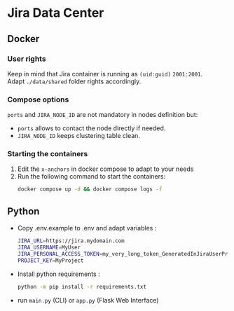 # Jira Data Center

## Docker

### User rights
Keep in mind that Jira container is running as `(uid:guid)` `2001:2001`.   
Adapt `./data/shared` folder rights accordingly.

### Compose options
`ports` and `JIRA_NODE_ID` are not mandatory in nodes definition but:
* `ports` allows to contact the node directly if needed.
* `JIRA_NODE_ID` keeps clustering table clean.

### Starting the containers
1. Edit the `x-anchors` in docker compose to adapt to your needs
2. Run the following command to start the containers:
   ```bash
   docker compose up -d && docker compose logs -f
   ```


## Python

* Copy .env.example to .env and adapt variables :
  ```sh
  JIRA_URL=https://jira.mydomain.com
  JIRA_USERNAME=MyUser
  JIRA_PERSONAL_ACCESS_TOKEN=my_very_long_token_GeneratedInJiraUserProfile
  PROJECT_KEY=MyProject
  ```

* Install python requirements :
  ```sh
  python -m pip install -r requirements.txt
  ```

* run `main.py` (CLI) or `app.py` (Flask Web Interface)
